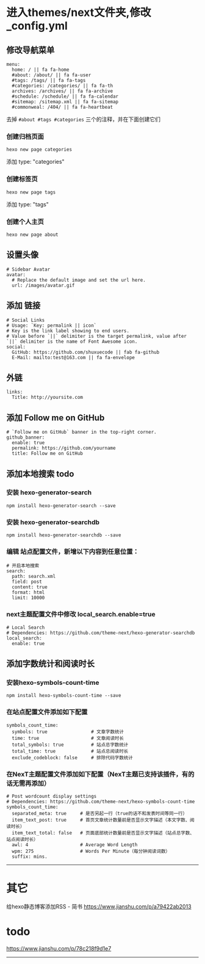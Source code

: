 # 进入themes/next文件夹,修改_config.yml

## 修改导航菜单

```
menu:
  home: / || fa fa-home
  #about: /about/ || fa fa-user
  #tags: /tags/ || fa fa-tags
  #categories: /categories/ || fa fa-th
  archives: /archives/ || fa fa-archive
  #schedule: /schedule/ || fa fa-calendar
  #sitemap: /sitemap.xml || fa fa-sitemap
  #commonweal: /404/ || fa fa-heartbeat
```  

去掉 `#about #tags #categories` 三个的注释，并在下面创建它们

### 创建归档页面

```
hexo new page categories
```

添加 type: "categories"

### 创建标签页

```
hexo new page tags
```

添加 type: "tags"

### 创建个人主页

```
hexo new page about
```


## 设置头像

```
# Sidebar Avatar
avatar:
  # Replace the default image and set the url here.
  url: /images/avatar.gif
```

## 添加 链接

```
# Social Links
# Usage: `Key: permalink || icon`
# Key is the link label showing to end users.
# Value before `||` delimiter is the target permalink, value after `||` delimiter is the name of Font Awesome icon.
social:
  GitHub: https://github.com/shuxuecode || fab fa-github
  E-Mail: mailto:test@163.com || fa fa-envelope
```  

## 外链

```
links:
  Title: http://yoursite.com
```  

## 添加 Follow me on GitHub

```  
# `Follow me on GitHub` banner in the top-right corner.
github_banner:
  enable: true
  permalink: https://github.com/yourname
  title: Follow me on GitHub
```  


## 添加本地搜索 todo

### 安装 hexo-generator-search

```
npm install hexo-generator-search --save
```

### 安装 hexo-generator-searchdb

```
npm install hexo-generator-searchdb --save
```

### 编辑 站点配置文件，新增以下内容到任意位置：

```
# 开启本地搜索
search:
  path: search.xml
  field: post
  content: true
  format: html
  limit: 10000
```

### next主题配置文件中修改  local_search.enable=true

```
# Local Search
# Dependencies: https://github.com/theme-next/hexo-generator-searchdb
local_search:
  enable: true
```  

## 添加字数统计和阅读时长

### 安装hexo-symbols-count-time

```  
npm install hexo-symbols-count-time --save
```  

### 在站点配置文件添加如下配置

```
symbols_count_time:
  symbols: true                # 文章字数统计
  time: true                   # 文章阅读时长
  total_symbols: true          # 站点总字数统计
  total_time: true             # 站点总阅读时长
  exclude_codeblock: false     # 排除代码字数统计
```

### 在NexT主题配置文件添加如下配置（NexT主题已支持该插件，有的话无需再添加）

```
# Post wordcount display settings
# Dependencies: https://github.com/theme-next/hexo-symbols-count-time
symbols_count_time:
  separated_meta: true     # 是否另起一行（true的话不和发表时间等同一行）
  item_text_post: true     # 首页文章统计数量前是否显示文字描述（本文字数、阅读时长）
  item_text_total: false   # 页面底部统计数量前是否显示文字描述（站点总字数、站点阅读时长）
  awl: 4                   # Average Word Length
  wpm: 275                 # Words Per Minute（每分钟阅读词数）
  suffix: mins.
```




---

# 其它

给hexo静态博客添加RSS - 简书
https://www.jianshu.com/p/a79422ab2013



# todo

https://www.jianshu.com/p/78c218f9d1e7





































































































---